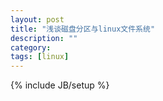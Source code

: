 ```yaml
---
layout: post
title: "浅谈磁盘分区与linux文件系统"
description: ""
category: 
tags: [linux]
---
```

{% include JB/setup %}

